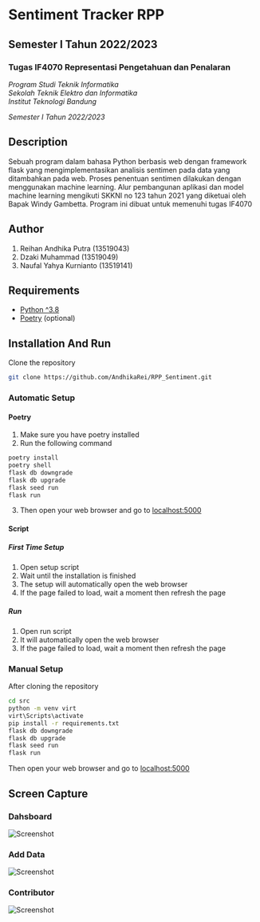 # Sentiment Tracker RPP

## Semester I Tahun 2022/2023

### Tugas IF4070 Representasi Pengetahuan dan Penalaran

*Program Studi Teknik Informatika* <br />
*Sekolah Teknik Elektro dan Informatika* <br />
*Institut Teknologi Bandung* <br />

*Semester I Tahun 2022/2023*

## Description
Sebuah program dalam bahasa Python berbasis web dengan framework flask yang mengimplementasikan 
analisis sentimen pada data yang ditambahkan pada web. Proses penentuan sentimen dilakukan dengan
menggunakan machine learning. Alur pembangunan aplikasi dan model machine learning mengikuti 
SKKNI no 123 tahun 2021 yang diketuai oleh Bapak Windy Gambetta. Program ini dibuat untuk memenuhi tugas IF4070
   
## Author
1. Reihan Andhika Putra (13519043)
2. Dzaki Muhammad (13519049)
3. Naufal Yahya Kurnianto (13519141)

## Requirements
- [Python ^3.8](https://www.python.org/downloads/)
- [Poetry](https://python-poetry.org/docs/#installation) (optional)

## Installation And Run
Clone the repository
```bash
git clone https://github.com/AndhikaRei/RPP_Sentiment.git
```
### Automatic Setup
#### Poetry
1. Make sure you have poetry installed
2. Run the following command
```bash
poetry install
poetry shell
flask db downgrade
flask db upgrade
flask seed run
flask run
```
3. Then open your web browser and go to [localhost:5000](http://localhost:5000)
#### Script
##### First Time Setup
1. Open setup script
2. Wait until the installation is finished
3. The setup will automatically open the web browser
4. If the page failed to load, wait a moment then refresh the page

##### Run
1. Open run script
2. It will automatically open the web browser
3. If the page failed to load, wait a moment then refresh the page

### Manual Setup
After cloning the repository
```bash 
cd src
python -m venv virt
virt\Scripts\activate
pip install -r requirements.txt
flask db downgrade
flask db upgrade
flask seed run
flask run
```
Then open your web browser and go to [localhost:5000](http://localhost:5000)

## Screen Capture 
### Dahsboard
![Screenshot]()
### Add Data
![Screenshot]()
### Contributor
![Screenshot]()
